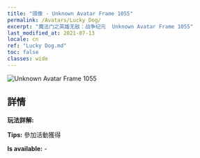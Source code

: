 ```yaml
---
title: "頭像 - Unknown Avatar Frame 1055"
permalink: /Avatars/Lucky Dog/
excerpt: "魔法门之英雄无敌：战争纪元  Unknown Avatar Frame 1055"
last_modified_at: 2021-07-13
locale: cn
ref: "Lucky Dog.md"
toc: false
classes: wide
---
```

 ![Unknown Avatar Frame 1055](/images/a/avatarFrame_55.png)

## 詳情

 **玩法詳解:**  

 **Tips:** 參加活動獲得 

 **Is available:**  - 

